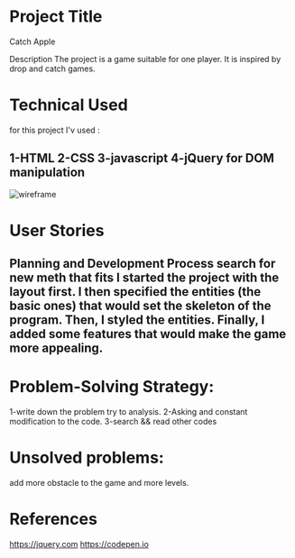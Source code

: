 # Project Title
Catch Apple 

Description
The project is a game suitable for one player. It is inspired by drop and catch games.

# Technical Used
for this project I'v used :

1-HTML
2-CSS
3-javascript 
4-jQuery for DOM manipulation
---
![wireframe](path)
# User Stories
Planning and Development Process
search for new meth that fits 
I started the project with the layout first. I then specified the entities (the basic ones) that would set the skeleton of the program. Then, I styled the entities. Finally, I added some features that would make the game more appealing.
---
# Problem-Solving Strategy:
1-write down the problem try to analysis.
2-Asking and constant modification to the code.
3-search && read other codes 
 

# Unsolved problems:
add more obstacle to the game and more levels.

# References
https://jquery.com
https://codepen.io
